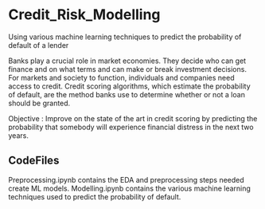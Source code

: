 # Credit_Risk_Modelling
Using various machine learning techniques to predict the probability of default of a lender 

Banks play a crucial role in market economies. They decide who can get finance and on what terms and can make or break investment decisions. For markets and society to function, individuals and companies need access to credit.
Credit scoring algorithms, which estimate the probability of default, are the method banks use to determine whether or not a loan should be granted. 

Objective : Improve on the state of the art in credit scoring by predicting the probability that somebody will experience financial distress in the next two years.

## CodeFiles

Preprocessing.ipynb contains the EDA and preprocessing steps needed create ML models.
Modelling.ipynb contains the various machine learning techniques used to predict the probability of default.

